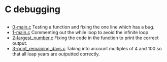 # C debugging
##

- [0-main.c](https://github.com/viviani22/holbertonschool-low_level_programming/blob/main/debugging/0-main.c) Testing a function and fixing the one line which has a bug.
- [1-main.c](https://github.com/viviani22/holbertonschool-low_level_programming/blob/main/debugging/1-main.c) Commenting out the while loop to avoid the infinite loop
- [2-largest_number.c](https://github.com/viviani22/holbertonschool-low_level_programming/blob/main/debugging/2-largest_number.c) Fixing the code in the function to print the correct output.
- [3-print_remaining_days.c](https://github.com/viviani22/holbertonschool-low_level_programming/blob/main/debugging/3-print_remaining_days.c) Taking into account multiples of 4 and 100 so that all leap years are outputted correctly.
